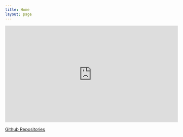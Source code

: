 ```yaml
---
title: Home
layout: page
---
```

<p align="center">
<iframe width="560" height="315" src="https://www.youtube.com/embed/sFjFz4IX94Q" frameborder="0" allow="accelerometer; autoplay; encrypted-media; gyroscope; picture-in-picture" allowfullscreen></iframe>
</p>

[Github Repositories](https://github.com/CHuanSite/ADS-Final-Project)
